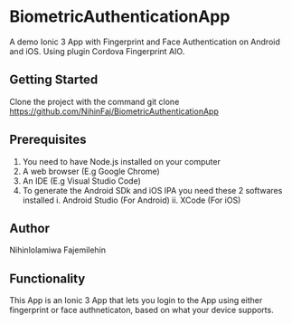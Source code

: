 # BiometricAuthenticationApp

A demo Ionic 3 App with Fingerprint and Face Authentication on Android and iOS. Using plugin Cordova Fingerprint AIO.

## Getting Started

Clone the project with the command git clone https://github.com/NihinFaj/BiometricAuthenticationApp

## Prerequisites
1. You need to have Node.js installed on your computer
2. A web browser (E.g Google Chrome)
3. An IDE (E.g Visual Studio Code)
4. To generate the Android SDk and iOS IPA you need these 2 softwares installed
  i. Android Studio (For Android)
  ii. XCode (For iOS)
  
 ## Author
 Nihinlolamiwa Fajemilehin
 
 ## Functionality
 This App is an Ionic 3 App that lets you login to the App using either fingerprint or face authneticaton, based on what your device supports. 
